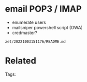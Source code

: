 # email POP3 / IMAP
- enumerate users
- mailsniper powershell script (OWA)
- credmaster?

` zet/20221003151176/README.md `

# Related


Tags:

    
